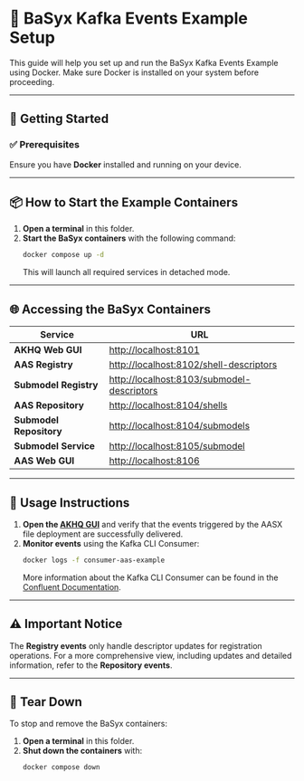# 🌟 BaSyx Kafka Events Example Setup

This guide will help you set up and run the BaSyx Kafka Events Example using Docker. Make sure Docker is installed on your system before proceeding.

---

## 🚀 Getting Started

### ✅ Prerequisites
Ensure you have **Docker** installed and running on your device.

---

## 📦 How to Start the Example Containers

1. **Open a terminal** in this folder.
2. **Start the BaSyx containers** with the following command:
   ```bash
   docker compose up -d
   ```
   This will launch all required services in detached mode.

---

## 🌐 Accessing the BaSyx Containers

| Service                  | URL                                      |
|--------------------------|------------------------------------------|
| **AKHQ Web GUI**          | [http://localhost:8101](http://localhost:8101) |
| **AAS Registry**          | [http://localhost:8102/shell-descriptors](http://localhost:8102/aas-descriptors) |
| **Submodel Registry**     | [http://localhost:8103/submodel-descriptors](http://localhost:8103/submodel-descriptors) |
| **AAS Repository**        | [http://localhost:8104/shells](http://localhost:8104/shells) |
| **Submodel Repository**   | [http://localhost:8104/submodels](http://localhost:8104/submodels) |
| **Submodel Service**      | [http://localhost:8105/submodel](http://localhost:8105/submodel) |
| **AAS Web GUI**           | [http://localhost:8106](http://localhost:8106) |

---

## 📖 Usage Instructions

1. **Open the [AKHQ GUI](http://localhost:8101)** and verify that the events triggered by the AASX file deployment are successfully delivered.
2. **Monitor events** using the Kafka CLI Consumer:
   ```bash
   docker logs -f consumer-aas-example
   ```
   More information about the Kafka CLI Consumer can be found in the [Confluent Documentation](https://docs.confluent.io/kafka/operations-tools/kafka-tools.html#kafka-console-consumer-sh).

---

## ⚠️ Important Notice

The **Registry events** only handle descriptor updates for registration operations. For a more comprehensive view, including updates and detailed information, refer to the **Repository events**.

---

## 📌 Tear Down

To stop and remove the BaSyx containers:

1. **Open a terminal** in this folder.
2. **Shut down the containers** with:
   ```bash
   docker compose down
   ```
